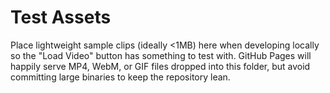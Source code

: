 # Test Assets

Place lightweight sample clips (ideally <1MB) here when developing locally so the "Load Video" button has something to test with. GitHub Pages will happily serve MP4, WebM, or GIF files dropped into this folder, but avoid committing large binaries to keep the repository lean.
